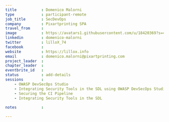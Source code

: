 ```yaml
---
title           : Domenico Malorni
type            : participant-remote
job_title       : SecDevOps
company         : Pixartprinting SPA
travel_from     :
image           : https://avatars1.githubusercontent.com/u/18420369?s=460&v=4
linkedin        : domenico-malorni
twitter         : lilloX_74
facebook        :
website         : https://lillox.info
email           : domenico.malorni@pixartprinting.com
project_leader  :
chapter_leader  :
eventbrite_id   :
status          : add-details
sessions        :
    - OWASP DevSecOps Studio
    - Integrating Security Tools in the SDL using OWASP DevSecOps Studio
    - Securing the CI Pipeline
    - Integrating Security Tools in the SDL
        
notes           :

---
```


<!-- put more details about participant here -->
